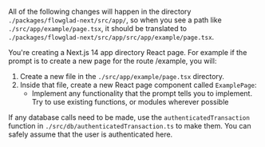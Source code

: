 All of the following changes will happen in the directory `./packages/flowglad-next/src/app/`, so when you see a path like `./src/app/example/page.tsx`, it should be translated to `./packages/flowglad-next/src/app/src/app/example/page.tsx`.


You're creating a Next.js 14 app directory React page. For example if the prompt is to create a new page for the route /example, you will:

1. Create a new file in the `./src/app/example/page.tsx` directory.
2. Inside that file, create a new React page component called `ExamplePage`:
   - Implement any functionality that the prompt tells you to implement. Try to use existing functions, or modules wherever possible

If any database calls need to be made, use the `authenticatedTransaction` function in `./src/db/authenticatedTransaction.ts` to make them. You can safely assume that the user is authenticated here.
